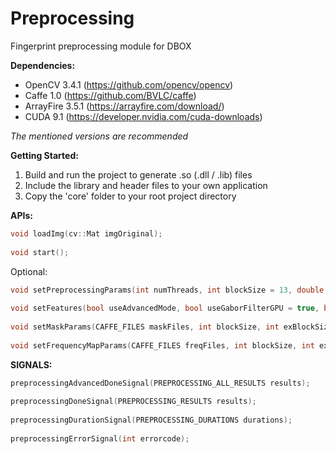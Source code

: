# Preprocessing
Fingerprint preprocessing module for DBOX

**Dependencies:**  
- OpenCV 3.4.1 (https://github.com/opencv/opencv)  
- Caffe 1.0 (https://github.com/BVLC/caffe)  
- ArrayFire 3.5.1 (https://arrayfire.com/download/)  
- CUDA 9.1 (https://developer.nvidia.com/cuda-downloads)  

*The mentioned versions are recommended*  
  
**Getting Started:**  
1. Build and run the project to generate .so (.dll / .lib) files  
2. Include the library and header files to your own application  
3. Copy the 'core' folder to your root project directory  
  
  
**APIs:**  
```cpp
void loadImg(cv::Mat imgOriginal);
  
void start();  
```
  
Optional:  
```cpp
void setPreprocessingParams(int numThreads, int blockSize = 13, double gaborLambda = 9, double gaborSigma = 3, int gaussBlockBasic = 1, double gaussSigmaBasic = 1.0, int gaussBlockAdvanced = 121, double gaussSigmaAdvanced = 10.0, int holeSize = 20);  
  
void setFeatures(bool useAdvancedMode, bool useGaborFilterGPU = true, bool useContrastEnhancement = true, bool useHoleRemover = true, bool useOrientationFixer = true, bool useQualityMap = true, bool useMask = false, bool useFrequencyMap = false);  
  
void setMaskParams(CAFFE_FILES maskFiles, int blockSize, int exBlockSize, bool useSmooth);  
  
void setFrequencyMapParams(CAFFE_FILES freqFiles, int blockSize, int exBlockSize);  
```
  
**SIGNALS:**
```cpp
preprocessingAdvancedDoneSignal(PREPROCESSING_ALL_RESULTS results);  
  
preprocessingDoneSignal(PREPROCESSING_RESULTS results);  
  
preprocessingDurationSignal(PREPROCESSING_DURATIONS durations);  
  
preprocessingErrorSignal(int errorcode);  
```
